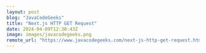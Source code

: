 ```yaml
---
layout: post
blog: "JavaCodeGeeks"
title: "Next.js HTTP GET Request"
date: 2024-04-09T12:30:43Z
image: images/javacodegeeks.png
remote_url: "https://www.javacodegeeks.com/next-js-http-get-request.html"
---
```

